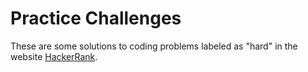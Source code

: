 # Practice Challenges

These are some solutions to coding problems labeled as "hard" in the website [HackerRank](https://www.hackerrank.com/).

